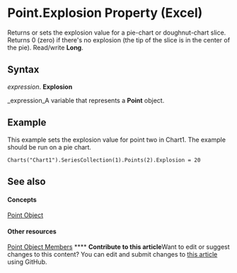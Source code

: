 
# Point.Explosion Property (Excel)

Returns or sets the explosion value for a pie-chart or doughnut-chart slice. Returns 0 (zero) if there's no explosion (the tip of the slice is in the center of the pie). Read/write  **Long**.


## Syntax

 _expression_. **Explosion**

 _expression_A variable that represents a  **Point** object.


## Example

This example sets the explosion value for point two in Chart1. The example should be run on a pie chart.


```
Charts("Chart1").SeriesCollection(1).Points(2).Explosion = 20
```


## See also


#### Concepts


 [Point Object](48ed9aec-2d29-ec4d-8e55-fca13982c358.md)
#### Other resources


 [Point Object Members](a533258d-fc3b-9fe1-2a77-a55ecbe7bd7a.md)
****   **Contribute to this article**Want to edit or suggest changes to this content? You can edit and submit changes to  [this article](https://github.com/jhershey00/VBA_Excel_Test/OpenXMLCon/articles/b6b557c3-d41b-d496-4093-336ec07fb575.md) using GitHub.

